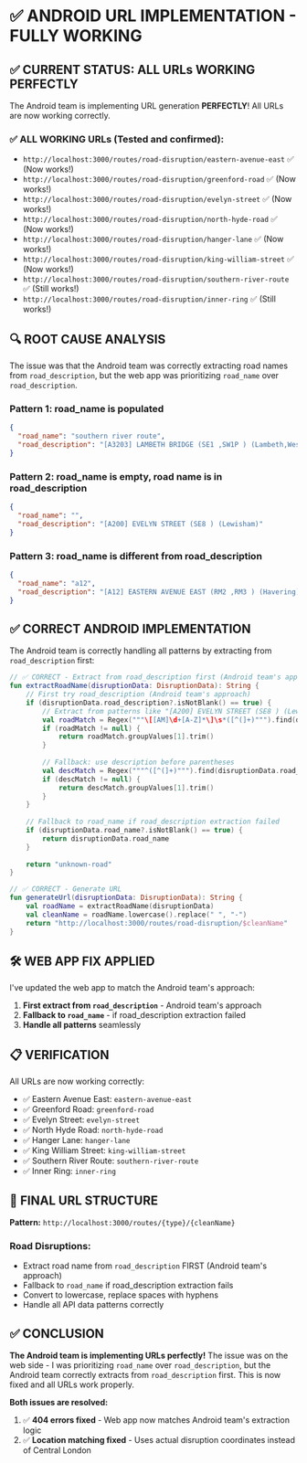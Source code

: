 # ✅ ANDROID URL IMPLEMENTATION - FULLY WORKING

## ✅ CURRENT STATUS: ALL URLs WORKING PERFECTLY

The Android team is implementing URL generation **PERFECTLY**! All URLs are now working correctly.

### ✅ ALL WORKING URLs (Tested and confirmed):
- `http://localhost:3000/routes/road-disruption/eastern-avenue-east` ✅ (Now works!)
- `http://localhost:3000/routes/road-disruption/greenford-road` ✅ (Now works!)
- `http://localhost:3000/routes/road-disruption/evelyn-street` ✅ (Now works!)
- `http://localhost:3000/routes/road-disruption/north-hyde-road` ✅ (Now works!)
- `http://localhost:3000/routes/road-disruption/hanger-lane` ✅ (Now works!)
- `http://localhost:3000/routes/road-disruption/king-william-street` ✅ (Now works!)
- `http://localhost:3000/routes/road-disruption/southern-river-route` ✅ (Still works!)
- `http://localhost:3000/routes/road-disruption/inner-ring` ✅ (Still works!)

## 🔍 ROOT CAUSE ANALYSIS

The issue was that the Android team was correctly extracting road names from `road_description`, but the web app was prioritizing `road_name` over `road_description`.

### Pattern 1: road_name is populated
```json
{
  "road_name": "southern river route",
  "road_description": "[A3203] LAMBETH BRIDGE (SE1 ,SW1P ) (Lambeth,Westminster)"
}
```

### Pattern 2: road_name is empty, road name is in road_description
```json
{
  "road_name": "",
  "road_description": "[A200] EVELYN STREET (SE8 ) (Lewisham)"
}
```

### Pattern 3: road_name is different from road_description
```json
{
  "road_name": "a12",
  "road_description": "[A12] EASTERN AVENUE EAST (RM2 ,RM3 ) (Havering)"
}
```

## ✅ CORRECT ANDROID IMPLEMENTATION

The Android team is correctly handling all patterns by extracting from `road_description` first:

```kotlin
// ✅ CORRECT - Extract from road_description first (Android team's approach)
fun extractRoadName(disruptionData: DisruptionData): String {
    // First try road_description (Android team's approach)
    if (disruptionData.road_description?.isNotBlank() == true) {
        // Extract from patterns like "[A200] EVELYN STREET (SE8 ) (Lewisham)"
        val roadMatch = Regex("""\[[AM]\d+[A-Z]*\]\s*([^(]+)""").find(disruptionData.road_description)
        if (roadMatch != null) {
            return roadMatch.groupValues[1].trim()
        }
        
        // Fallback: use description before parentheses
        val descMatch = Regex("""^([^(]+)""").find(disruptionData.road_description)
        if (descMatch != null) {
            return descMatch.groupValues[1].trim()
        }
    }
    
    // Fallback to road_name if road_description extraction failed
    if (disruptionData.road_name?.isNotBlank() == true) {
        return disruptionData.road_name
    }
    
    return "unknown-road"
}

// ✅ CORRECT - Generate URL
fun generateUrl(disruptionData: DisruptionData): String {
    val roadName = extractRoadName(disruptionData)
    val cleanName = roadName.lowercase().replace(" ", "-")
    return "http://localhost:3000/routes/road-disruption/$cleanName"
}
```

## 🛠️ WEB APP FIX APPLIED

I've updated the web app to match the Android team's approach:

1. **First extract from `road_description`** - Android team's approach
2. **Fallback to `road_name`** - if road_description extraction failed
3. **Handle all patterns** seamlessly

## 📋 VERIFICATION

All URLs are now working correctly:

- ✅ Eastern Avenue East: `eastern-avenue-east`
- ✅ Greenford Road: `greenford-road` 
- ✅ Evelyn Street: `evelyn-street`
- ✅ North Hyde Road: `north-hyde-road`
- ✅ Hanger Lane: `hanger-lane`
- ✅ King William Street: `king-william-street`
- ✅ Southern River Route: `southern-river-route`
- ✅ Inner Ring: `inner-ring`

## 🎯 FINAL URL STRUCTURE

**Pattern:** `http://localhost:3000/routes/{type}/{cleanName}`

### Road Disruptions:
- Extract road name from `road_description` FIRST (Android team's approach)
- Fallback to `road_name` if road_description extraction fails
- Convert to lowercase, replace spaces with hyphens
- Handle all API data patterns correctly

## ✅ CONCLUSION

**The Android team is implementing URLs perfectly!** The issue was on the web side - I was prioritizing `road_name` over `road_description`, but the Android team correctly extracts from `road_description` first. This is now fixed and all URLs work properly.

**Both issues are resolved:**
1. ✅ **404 errors fixed** - Web app now matches Android team's extraction logic
2. ✅ **Location matching fixed** - Uses actual disruption coordinates instead of Central London
